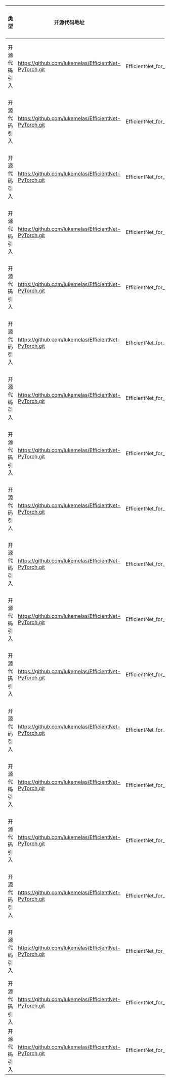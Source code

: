 | 类型     | 开源代码地址                                                | 文件名                                                    | 公网IP地址/公网URL地址/域名/邮箱地址                                                                                   | 用途说明    |
|--------|-------------------------------------------------------|--------------------------------------------------------|----------------------------------------------------------------------------------------------------------|---------|
| 开源代码引入 | https://github.com/lukemelas/EfficientNet-PyTorch.git | EfficientNet_for_PyTorch/efficientnet_pytorch/utils.py | https://github.com/lukemelas/EfficientNet-PyTorch/releases/download/1.0/efficientnet-b0-355c32eb.pth     | 下载预训练模型 |
| 开源代码引入 | https://github.com/lukemelas/EfficientNet-PyTorch.git | EfficientNet_for_PyTorch/efficientnet_pytorch/utils.py | https://github.com/lukemelas/EfficientNet-PyTorch/releases/download/1.0/efficientnet-b1-f1951068.pth     | 下载预训练模型 |
| 开源代码引入 | https://github.com/lukemelas/EfficientNet-PyTorch.git | EfficientNet_for_PyTorch/efficientnet_pytorch/utils.py | https://github.com/lukemelas/EfficientNet-PyTorch/releases/download/1.0/efficientnet-b2-8bb594d6.pth     | 下载预训练模型 |
| 开源代码引入 | https://github.com/lukemelas/EfficientNet-PyTorch.git | EfficientNet_for_PyTorch/efficientnet_pytorch/utils.py | https://github.com/lukemelas/EfficientNet-PyTorch/releases/download/1.0/efficientnet-b3-5fb5a3c3.pth     | 下载预训练模型 |
| 开源代码引入 | https://github.com/lukemelas/EfficientNet-PyTorch.git | EfficientNet_for_PyTorch/efficientnet_pytorch/utils.py | https://github.com/lukemelas/EfficientNet-PyTorch/releases/download/1.0/efficientnet-b4-6ed6700e.pth     | 下载预训练模型 |
| 开源代码引入 | https://github.com/lukemelas/EfficientNet-PyTorch.git | EfficientNet_for_PyTorch/efficientnet_pytorch/utils.py | https://github.com/lukemelas/EfficientNet-PyTorch/releases/download/1.0/efficientnet-b5-b6417697.pth     | 下载预训练模型 |
| 开源代码引入 | https://github.com/lukemelas/EfficientNet-PyTorch.git | EfficientNet_for_PyTorch/efficientnet_pytorch/utils.py | https://github.com/lukemelas/EfficientNet-PyTorch/releases/download/1.0/efficientnet-b6-c76e70fd.pth     | 下载预训练模型 |
| 开源代码引入 | https://github.com/lukemelas/EfficientNet-PyTorch.git | EfficientNet_for_PyTorch/efficientnet_pytorch/utils.py | https://github.com/lukemelas/EfficientNet-PyTorch/releases/download/1.0/efficientnet-b7-dcc49843.pth     | 下载预训练模型 |
| 开源代码引入 | https://github.com/lukemelas/EfficientNet-PyTorch.git | EfficientNet_for_PyTorch/efficientnet_pytorch/utils.py | https://github.com/lukemelas/EfficientNet-PyTorch/releases/download/1.0/adv-efficientnet-b0-b64d5a18.pth | 下载预训练模型 |
| 开源代码引入 | https://github.com/lukemelas/EfficientNet-PyTorch.git | EfficientNet_for_PyTorch/efficientnet_pytorch/utils.py | https://github.com/lukemelas/EfficientNet-PyTorch/releases/download/1.0/adv-efficientnet-b1-0f3ce85a.pth | 下载预训练模型 |
| 开源代码引入 | https://github.com/lukemelas/EfficientNet-PyTorch.git | EfficientNet_for_PyTorch/efficientnet_pytorch/utils.py | https://github.com/lukemelas/EfficientNet-PyTorch/releases/download/1.0/adv-efficientnet-b2-6e9d97e5.pth | 下载预训练模型 |
| 开源代码引入 | https://github.com/lukemelas/EfficientNet-PyTorch.git | EfficientNet_for_PyTorch/efficientnet_pytorch/utils.py | https://github.com/lukemelas/EfficientNet-PyTorch/releases/download/1.0/adv-efficientnet-b3-cdd7c0f4.pth | 下载预训练模型 |
| 开源代码引入 | https://github.com/lukemelas/EfficientNet-PyTorch.git | EfficientNet_for_PyTorch/efficientnet_pytorch/utils.py | https://github.com/lukemelas/EfficientNet-PyTorch/releases/download/1.0/adv-efficientnet-b4-44fb3a87.pth | 下载预训练模型 |
| 开源代码引入 | https://github.com/lukemelas/EfficientNet-PyTorch.git | EfficientNet_for_PyTorch/efficientnet_pytorch/utils.py | https://github.com/lukemelas/EfficientNet-PyTorch/releases/download/1.0/adv-efficientnet-b5-86493f6b.pth | 下载预训练模型 |
| 开源代码引入 | https://github.com/lukemelas/EfficientNet-PyTorch.git | EfficientNet_for_PyTorch/efficientnet_pytorch/utils.py | https://github.com/lukemelas/EfficientNet-PyTorch/releases/download/1.0/adv-efficientnet-b6-ac80338e.pth | 下载预训练模型 |
| 开源代码引入 | https://github.com/lukemelas/EfficientNet-PyTorch.git | EfficientNet_for_PyTorch/efficientnet_pytorch/utils.py | https://github.com/lukemelas/EfficientNet-PyTorch/releases/download/1.0/adv-efficientnet-b7-4652b6dd.pth | 下载预训练模型 |
| 开源代码引入 | https://github.com/lukemelas/EfficientNet-PyTorch.git | EfficientNet_for_PyTorch/efficientnet_pytorch/utils.py | https://github.com/lukemelas/EfficientNet-PyTorch/releases/download/1.0/adv-efficientnet-b8-22a8fe65.pth | 下载预训练模型 |
| 开源代码引入 | https://github.com/lukemelas/EfficientNet-PyTorch.git | EfficientNet_for_PyTorch/setup.py                      | https://github.com/lukemelas/EfficientNet-PyTorch                                                        | 下载源码    |
| 开源代码引入 | https://github.com/lukemelas/EfficientNet-PyTorch.git | EfficientNet_for_PyTorch/setup.py                      | lmelaskyriazi@college.harvard.edu                                                                        | 邮箱      |
